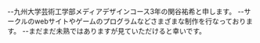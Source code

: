 --九州大学芸術工学部メディアデザインコース3年の関谷祐希と申します。
--サークルのwebサイトやゲームのプログラムなどさまざまな制作を行なっております。
--まだまだ未熟ではありますが見ていただけると幸いです。

<!---
yuki8161224/yuki8161224 is a ✨ special ✨ repository because its `README.md` (this file) appears on your GitHub profile.
You can click the Preview link to take a look at your changes.
--->
